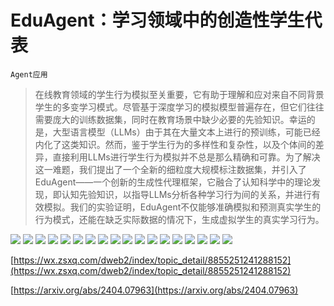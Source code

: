 # EduAgent：学习领域中的创造性学生代表
`Agent应用`
> 在线教育领域的学生行为模拟至关重要，它有助于理解和应对来自不同背景学生的多变学习模式。尽管基于深度学习的模拟模型普遍存在，但它们往往需要庞大的训练数据集，同时在教育场景中缺少必要的先验知识。幸运的是，大型语言模型（LLMs）由于其在大量文本上进行的预训练，可能已经内化了这类知识。然而，鉴于学生行为的多样性和复杂性，以及个体间的差异，直接利用LLMs进行学生行为模拟并不总是那么精确和可靠。为了解决这一难题，我们提出了一个全新的细粒度大规模标注数据集，并引入了EduAgent——一个创新的生成性代理框架，它融合了认知科学中的理论发现，即认知先验知识，以指导LLMs分析各种学习行为间的关系，并进行有效模拟。我们的实验证明，EduAgent不仅能够准确模拟和预测真实学生的行为模式，还能在缺乏实际数据的情况下，生成虚拟学生的真实学习行为。

![](https://raw.githubusercontent.com/HuggingAGI/HuggingArxiv/main/paper_images/2404.07963/x1.png)
![](https://raw.githubusercontent.com/HuggingAGI/HuggingArxiv/main/paper_images/2404.07963/x2.png)
![](https://raw.githubusercontent.com/HuggingAGI/HuggingArxiv/main/paper_images/2404.07963/x3.png)
![](https://raw.githubusercontent.com/HuggingAGI/HuggingArxiv/main/paper_images/2404.07963/x4.png)
![](https://raw.githubusercontent.com/HuggingAGI/HuggingArxiv/main/paper_images/2404.07963/appendix_dataset2_distribution.png)
![](https://raw.githubusercontent.com/HuggingAGI/HuggingArxiv/main/paper_images/2404.07963/x5.png)
![](https://raw.githubusercontent.com/HuggingAGI/HuggingArxiv/main/paper_images/2404.07963/appendix_gaze_simulation.png)
![](https://raw.githubusercontent.com/HuggingAGI/HuggingArxiv/main/paper_images/2404.07963/x6.png)
![](https://raw.githubusercontent.com/HuggingAGI/HuggingArxiv/main/paper_images/2404.07963/x7.png)
![](https://raw.githubusercontent.com/HuggingAGI/HuggingArxiv/main/paper_images/2404.07963/x8.png)
![](https://raw.githubusercontent.com/HuggingAGI/HuggingArxiv/main/paper_images/2404.07963/x9.png)
![](https://raw.githubusercontent.com/HuggingAGI/HuggingArxiv/main/paper_images/2404.07963/x10.png)
![](https://raw.githubusercontent.com/HuggingAGI/HuggingArxiv/main/paper_images/2404.07963/x11.png)
![](https://raw.githubusercontent.com/HuggingAGI/HuggingArxiv/main/paper_images/2404.07963/x12.png)
![](https://raw.githubusercontent.com/HuggingAGI/HuggingArxiv/main/paper_images/2404.07963/x13.png)
![](https://raw.githubusercontent.com/HuggingAGI/HuggingArxiv/main/paper_images/2404.07963/x14.png)
![](https://raw.githubusercontent.com/HuggingAGI/HuggingArxiv/main/paper_images/2404.07963/x15.png)
![](https://raw.githubusercontent.com/HuggingAGI/HuggingArxiv/main/paper_images/2404.07963/x16.png)

[https://wx.zsxq.com/dweb2/index/topic_detail/8855251241288152](https://wx.zsxq.com/dweb2/index/topic_detail/8855251241288152)

[https://arxiv.org/abs/2404.07963](https://arxiv.org/abs/2404.07963)